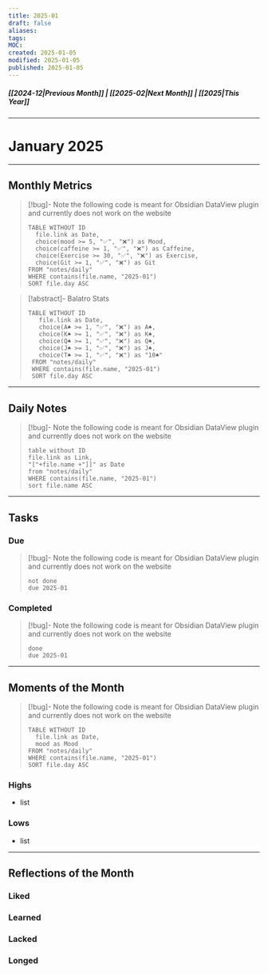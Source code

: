 ```yaml
---
title: 2025-01
draft: false
aliases: 
tags: 
MOC: 
created: 2025-01-05
modified: 2025-01-05
published: 2025-01-05
---
```

##### [[2024-12|Previous Month]] | [[2025-02|Next Month]] | [[2025|This Year]]

---
# January 2025

---
## Monthly Metrics

>[!bug]- Note
>the following code is meant for Obsidian DataView plugin and currently does not work on the website
> ```dataview
> TABLE WITHOUT ID
>   file.link as Date,
>   choice(mood >= 5, "✅", "❌") as Mood,
>   choice(caffeine >= 1, "✅", "❌") as Caffeine,
>   choice(Exercise >= 30, "✅", "❌") as Exercise,
>   choice(Git >= 1, "✅", "❌") as Git
> FROM "notes/daily"
> WHERE contains(file.name, "2025-01")
> SORT file.day ASC
> ```

>[!abstract]- Balatro Stats
> ```dataview
> TABLE WITHOUT ID
>    file.link as Date,
>    choice(A♠️ >= 1, "✅", "❌") as A♠️,
>    choice(K♠️ >= 1, "✅", "❌") as K♠️,
>    choice(Q♠️ >= 1, "✅", "❌") as Q♠️,
>    choice(J♠️ >= 1, "✅", "❌") as J♠️,
>    choice(T♠️ >= 1, "✅", "❌") as "10♠️"
>  FROM "notes/daily"
>  WHERE contains(file.name, "2025-01")
>  SORT file.day ASC
> ```

---
## Daily Notes

>[!bug]- Note
>the following code is meant for Obsidian DataView plugin and currently does not work on the website
> ```dataview
> table without ID
> file.link as Link,
> "["+file.name +"]]" as Date
> from "notes/daily"
> WHERE contains(file.name, "2025-01")
> sort file.name ASC
> ```

---
## Tasks

### Due

>[!bug]- Note
>the following code is meant for Obsidian DataView plugin and currently does not work on the website
>
> ```tasks
> not done
> due 2025-01
> ```

### Completed

>[!bug]- Note
>the following code is meant for Obsidian DataView plugin and currently does not work on the website
>
> ```tasks
> done
> due 2025-01
> ```

---
## Moments of the Month

>[!bug]- Note
>the following code is meant for Obsidian DataView plugin and currently does not work on the website
> ```dataview
> TABLE WITHOUT ID
>   file.link as Date,
>   mood as Mood
> FROM "notes/daily"
> WHERE contains(file.name, "2025-01")
> SORT file.day ASC
> ```
### Highs
- list
### Lows
- list

---
## Reflections of the Month

### Liked

### Learned

### Lacked

### Longed

